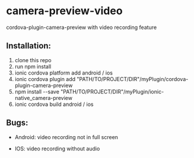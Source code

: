 # camera-preview-video
cordova-plugin-camera-preview with video recording feature

## Installation: 
1. clone this repo
2. run npm install
3. ionic cordova platform add android / ios
4. ionic cordova plugin add "PATH/TO/PROJECT/DIR"/myPlugin/cordova-plugin-camera-preview
5. npm install --save "PATH/TO/PROJECT/DIR"/myPlugin/ionic-native_camera-preview
6. ionic cordova build android / ios

## Bugs:
* Android: video recording not in full screen

* IOS: video recording without audio
